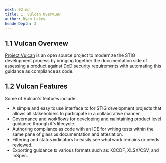 ```yaml
---
next: 02.md
title: 1. Vulcan Overview
author: Ryan Lakey
headerDepth: 3
---
```


## 1.1 Vulcan Overview
[Project Vulcan](https://github.com/mitre/vulcan) is an open source project to modernize the STIG development process by bringing together the documentation side of assessing a product against DoD security requirements with automating this guidance as compliance as code.

## 1.2 Vulcan Features
Some of Vulcan's features include:
-	A simple and easy to use interface to for STIG development projects that allows all stakeholders to participate in a collaborative manner. 
- Governance and workflows for developing and maintaining product level guidance through it's lifecycle.
- Authoring compliance as code with an IDE for writing tests within the same pane of glass as documentation and attestation.
- Filtering and status indicators to easily see what work remains or needs reviewed.
- Exporting guidance to various formats such as: XCCDF, XLSX/CSV, and InSpec.
